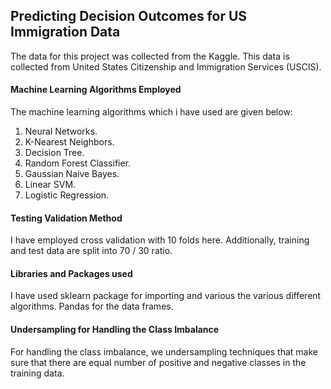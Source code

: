 ## Predicting Decision Outcomes for US Immigration Data
 The data for this project was collected from the Kaggle. This data is collected from United States Citizenship and Immigration Services  (USCIS). 

#### Machine Learning Algorithms Employed
The machine learning algorithms which i have used are given below:
1) Neural Networks.
2) K-Nearest Neighbors.
3) Decision Tree.
4) Random Forest Classifier.
5) Gaussian Naive Bayes.
6) Linear SVM.
7) Logistic Regression.

#### Testing Validation Method
I have employed cross validation with 10 folds here. Additionally, training and test data are split into 70 / 30 ratio.

#### Libraries and Packages used
I have used sklearn package for importing and various the various different algorithms. Pandas for the data frames.

#### Undersampling for Handling the Class Imbalance
For handling the class imbalance, we undersampling techniques that make sure that there are equal number of positive and negative classes in the training data.


